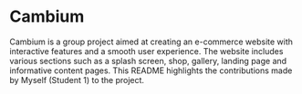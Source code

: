 # Cambium
Cambium is a group project aimed at creating an e-commerce website with interactive features and a smooth user experience. The website includes various sections such as a splash screen, shop, gallery, landing page and informative content pages. This README highlights the contributions made by Myself (Student 1) to the project.

